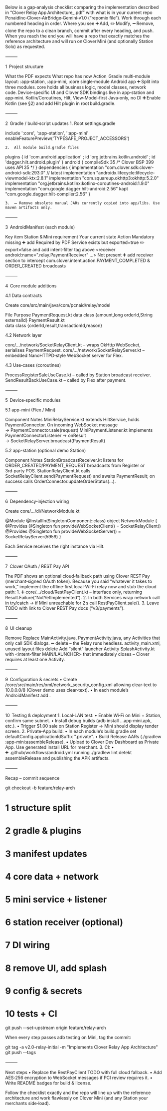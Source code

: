 Below is a gap‑analysis checklist comparing the implementation described in “Clover Relay App Architecture_.pdf” with what is in your current repo PcnaidInc‑Clover‑AirBridge‑Gemini‑v1.0 (“repomix file”).
Work through each numbered heading in order.  Where you see ➕ Add, ✏️ Modify, ➖ Remove, clone the repo to a clean branch, commit after every heading, and push.  When you reach the end you will have a repo that exactly matches the reference architecture and will run on Clover Mini (and optionally Station Solo) as requested.

⸻

1  Project structure

What the PDF expects	What repo has now	Action
 Gradle multi‑module layout: :app‑station, :app‑mini, :core	single‑module Android app	➕ Split into three modules. core holds all business logic, model classes, network code. Device‑specific UI and Clover SDK bindings live in app‑station and app‑mini.
Kotlin/Coroutines, Hilt, View‑Model‑first	Java‑only, no DI	➕ Enable Kotlin (see §2) and add Hilt plugin in root build.gradle.


⸻

2  Gradle / build‑script updates
	1.	Root settings.gradle

include ':core', ':app-station', ':app-mini'
enableFeaturePreview('TYPESAFE_PROJECT_ACCESSORS')


	2.	All module build.gradle files

plugins { id 'com.android.application' ; id 'org.jetbrains.kotlin.android' ; id 'dagger.hilt.android.plugin' }
android { compileSdk 35 /* Clover BSP 399 uses API 35 */ }
dependencies {
    implementation "com.clover.sdk:clover-android-sdk:293.0"     // latest
    implementation "androidx.lifecycle:lifecycle-viewmodel-ktx:2.8.1"
    implementation "com.squareup.okhttp3:okhttp:5.2.0"
    implementation "org.jetbrains.kotlinx:kotlinx-coroutines-android:1.9.0"
    implementation "com.google.dagger:hilt-android:2.56"
    kapt          "com.google.dagger:hilt-compiler:2.56"
}


	3.	➖ Remove obsolete manual JARs currently copied into app/libs. Use maven artifacts only.

⸻

3  AndroidManifest (each module)

Key item	Station & Mini requirement	Your current state	Action
<uses-permission android:name="com.clover.permission.RECEIVE_CLOVER_BROADCASTS"/>	Mandatory	missing	➕ add
<service android:name=".relay.RelayService" android:exported="false" clover:requiresClover="true" /><intent-filter><action android:name="com.clover.intent.action.START_RELAY"/></intent-filter>	Required by PDF	Service exists but exported=true	✏️ export=false and add intent‑filter tag above
<receiver android:name=".relay.PaymentReceiver" ...>	Not present	➕ add receiver section to intercept com.clover.intent.action.PAYMENT_COMPLETED & ORDER_CREATED broadcasts	


⸻

4  Core module additions

4.1  Data contracts

Create core/src/main/java/com/pcnaid/relay/model

File	Purpose
PaymentRequest.kt	data class {amount,long orderId,String externalId}
PaymentResult.kt	data class {orderId,result,transactionId,reason}

4.2  Network layer

core/.../network/SocketRelayClient.kt – wraps OkHttp WebSocket, serialises PaymentRequest.
core/.../network/SocketRelayServer.kt – embedded NanoHTTPD‑style WebSocket server for Flex.

4.3  Use‑cases (coroutines)

ProcessRegisterSaleUseCase.kt – called by Station broadcast receiver.
SendResultBackUseCase.kt – called by Flex after payment.

⸻

5  Device‑specific modules

5.1  app-mini (Flex / Mini)

Component	Notes
MiniRelayService.kt	extends HiltService, holds PaymentConnector.  On incoming WebSocket message → PaymentConnector.sale(request)
MiniPaymentListener.kt	implements PaymentConnectorListener → onResult → SocketRelayServer.broadcast(PaymentResult)

5.2  app-station (optional demo Station)

Component	Notes
StationBroadcastReceiver.kt	listens for ORDER_CREATED/PAYMENT_REQUEST broadcasts from Register or 3rd‑party POS.
StationRelayClient.kt	calls SocketRelayClient.send(PaymentRequest) and awaits PaymentResult; on success calls OrderConnector.updateOrderStatus(...).


⸻

6  Dependency‑injection wiring

Create core/.../di/NetworkModule.kt

@Module
@InstallIn(SingletonComponent::class)
object NetworkModule {
  @Provides @Singleton
  fun provideWebSocketClient() = SocketRelayClient()
  @Provides @Singleton
  fun provideWebSocketServer() = SocketRelayServer(5959)
}

Each Service receives the right instance via Hilt.

⸻

7  Clover OAuth / REST Pay API

The PDF shows an optional cloud‑fallback path using Clover REST Pay (merchant‑signed OAuth token).
Because you said “whatever it takes to work,” implement the offline‑first local‑Wi‑Fi relay now and stub the cloud path:
	1.	➕ core/.../cloud/RestPayClient.kt – interface only, returning Result.Failure(“NotYetImplemented”).
	2.	In both Services wrap network call in try/catch → if Mini unreachable for 2 s call RestPayClient.sale().
	3.	Leave TODO with link to Clover REST Pay docs (“v3/payments”).

⸻

8  UI cleanup

Remove	Replace
MainActivity.java, PaymentActivity.java, any Activities that only call SDK dialogs.	➖ delete – the Relay runs headless.
activity_main.xml, unused layout files	delete
Add “silent” launcher Activity SplashActivity.kt with <intent-filter MAIN/LAUNCHER> that immediately closes – Clover requires at least one Activity.	


⸻

9  Configuration & secrets
	•	Create /core/src/main/res/xml/network_security_config.xml allowing clear‑text to 10.0.0.0/8 (Clover demo uses clear‑text).
	•	In each module’s AndroidManifest add <application android:networkSecurityConfig="@xml/network_security_config">.

⸻

10  Testing & deployment
	1.	Local‑LAN test:
	•	Enable Wi‑Fi on Mini + Station, confirm same subnet.
	•	Install debug builds (adb install ...app‑mini.apk, etc.).
	•	Trigger $1.00 sale on Station Register → Mini should display tender screen.
	2.	Private‑App build:
	•	In each module’s build.gradle set defaultConfig.applicationIdSuffix ".private".
	•	Build Release AARs (./gradlew :app-mini:assembleRelease).
	•	Upload to Clover Dev Dashboard as Private App. Use generated install URL for merchant.
	3.	CI:
	•	➕ .github/workflows/android.yml running ./gradlew lint detekt assembleRelease and publishing the APK artifacts.

⸻

Recap – commit sequence

git checkout -b feature/relay-arch
# 1  structure split
# 2  gradle & plugins
# 3  manifest updates
# 4  core data + network
# 5  mini service + listener
# 6  station receiver (optional)
# 7  DI wiring
# 8  remove UI, add splash
# 9  config & secrets
# 10 tests + CI
git push --set-upstream origin feature/relay-arch

When every step passes adb testing on Mini, tag the commit:

git tag -a v2.0-relay-initial -m "Implements Clover Relay App Architecture"
git push --tags


⸻

Next steps
	•	Replace the RestPayClient TODO with full cloud fallback.
	•	Add AES‑256 encryption to WebSocket messages if PCI review requires it.
	•	Write README badges for build & license.

Follow the checklist exactly and the repo will line up with the reference architecture and work flawlessly on Clover Mini (and any Station your merchants side‑load).